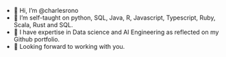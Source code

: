 - 👋 Hi, I’m @charlesrono
- 👀 I’m self-taught on python, SQL, Java, R, Javascript, Typescript, Ruby, Scala, Rust and SQL.
- 🌱 I have expertise in Data science and  AI Engineering as reflected on my Github portfolio.
- 🌱 Looking forward to working with you.

